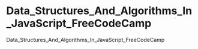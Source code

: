 # Data_Structures_And_Algorithms_In_JavaScript_FreeCodeCamp
 Data_Structures_And_Algorithms_In_JavaScript_FreeCodeCamp
